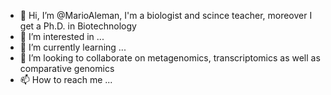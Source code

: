 - 👋 Hi, I’m @MarioAleman, I'm a biologist and scince teacher, moreover I get a Ph.D. in Biotechnology
- 👀 I’m interested in ...
- 🌱 I’m currently learning ...
- 💞️ I’m looking to collaborate on metagenomics, transcriptomics as well as comparative genomics
- 📫 How to reach me ...

<!---
MarioAleman/MarioAleman is a ✨ special ✨ repository because its `README.md` (this file) appears on your GitHub profile.
You can click the Preview link to take a look at your changes.
--->
